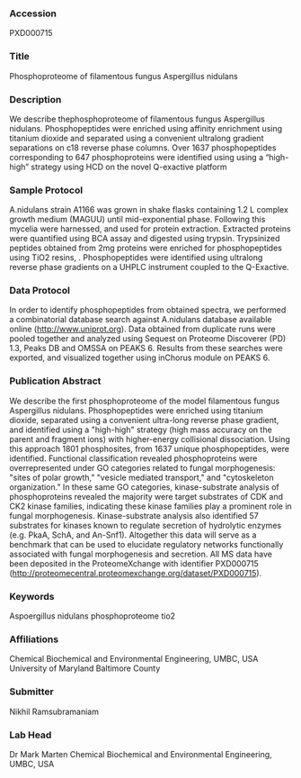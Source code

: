### Accession
PXD000715

### Title
Phosphoproteome of filamentous fungus  Aspergillus nidulans

### Description
We describe thephosphoproteome of filamentous fungus Aspergillus nidulans. Phosphopeptides were enriched using affinity enrichment using titanium dioxide and  separated using  a convenient ultralong gradient separations on c18 reverse phase columns. Over 1637 phosphopeptides corresponding to 647 phosphoproteins were identified using using a “high-high” strategy using HCD on the novel Q-exactive platform

### Sample Protocol
A.nidulans  strain A1166 was grown in shake flasks containing 1.2 L complex growth medium (MAGUU) until mid-exponential phase. Following this mycelia were harnessed, and used for protein extraction. Extracted proteins were quantified using BCA assay and digested using trypsin. Trypsinized peptides obtained from 2mg proteins were enriched for phosphopeptides using TiO2 resins, . Phosphopeptides were identified using ultralong reverse phase gradients on a UHPLC instrument coupled to the Q-Exactive.

### Data Protocol
In order to identify phosphopeptides from obtained spectra, we performed a combinatorial database search against A.nidulans database available online (http://www.uniprot.org). Data obtained from duplicate runs were pooled together and analyzed using Sequest on Proteome Discoverer (PD) 1.3, Peaks DB and OMSSA on PEAKS 6. Results from these searches were exported, and visualized together using inChorus module on PEAKS 6.

### Publication Abstract
We describe the first phosphoproteome of the model filamentous fungus Aspergillus nidulans. Phosphopeptides were enriched using titanium dioxide, separated using a convenient ultra-long reverse phase gradient, and identified using a "high-high" strategy (high mass accuracy on the parent and fragment ions) with higher-energy collisional dissociation. Using this approach 1801 phosphosites, from 1637 unique phosphopeptides, were identified. Functional classification revealed phosphoproteins were overrepresented under GO categories related to fungal morphogenesis: "sites of polar growth," "vesicle mediated transport," and "cytoskeleton organization." In these same GO categories, kinase-substrate analysis of phosphoproteins revealed the majority were target substrates of CDK and CK2 kinase families, indicating these kinase families play a prominent role in fungal morphogenesis. Kinase-substrate analysis also identified 57 substrates for kinases known to regulate secretion of hydrolytic enzymes (e.g. PkaA, SchA, and An-Snf1). Altogether this data will serve as a benchmark that can be used to elucidate regulatory networks functionally associated with fungal morphogenesis and secretion. All MS data have been deposited in the ProteomeXchange with identifier PXD000715 (http://proteomecentral.proteomexchange.org/dataset/PXD000715).

### Keywords
Aspoergillus nidulans phosphoproteome tio2

### Affiliations
Chemical Biochemical and Environmental Engineering, UMBC, USA
University of Maryland Baltimore County

### Submitter
Nikhil Ramsubramaniam

### Lab Head
Dr Mark Marten
Chemical Biochemical and Environmental Engineering, UMBC, USA


